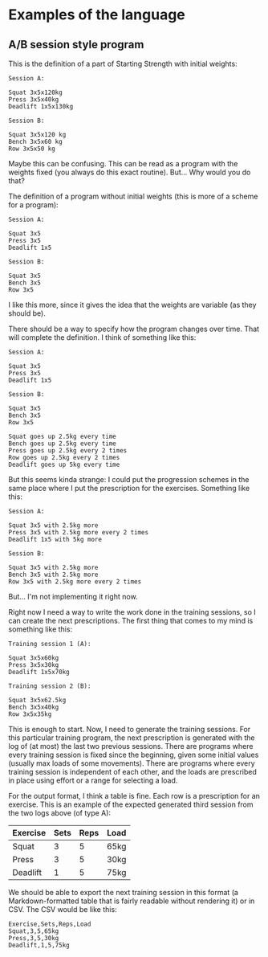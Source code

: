 # Examples of the language

## A/B session style program

This is the definition of a part of Starting Strength with initial weights:

```
Session A:

Squat 3x5x120kg
Press 3x5x40kg
Deadlift 1x5x130kg

Session B:

Squat 3x5x120 kg
Bench 3x5x60 kg
Row 3x5x50 kg
```

Maybe this can be confusing. This can be read as a program with the weights fixed (you always do this exact routine). But... Why would you do that?

The definition of a program without initial weights (this is more of a scheme for a program):

```
Session A:

Squat 3x5
Press 3x5
Deadlift 1x5

Session B:

Squat 3x5
Bench 3x5
Row 3x5
```

I like this more, since it gives the idea that the weights are variable (as they should be).

There should be a way to specify how the program changes over time. That will complete the definition. I think of something like this:

```
Session A:

Squat 3x5
Press 3x5
Deadlift 1x5

Session B:

Squat 3x5
Bench 3x5
Row 3x5

Squat goes up 2.5kg every time
Bench goes up 2.5kg every time
Press goes up 2.5kg every 2 times
Row goes up 2.5kg every 2 times
Deadlift goes up 5kg every time
```

But this seems kinda strange: I could put the progression schemes in the same place where I put the prescription for the exercises. Something like this:

```
Session A:

Squat 3x5 with 2.5kg more
Press 3x5 with 2.5kg more every 2 times
Deadlift 1x5 with 5kg more

Session B:

Squat 3x5 with 2.5kg more
Bench 3x5 with 2.5kg more
Row 3x5 with 2.5kg more every 2 times
```

But... I'm not implementing it right now. 

Right now I need a way to write the work done in the training sessions, so I can create the next prescriptions. The first thing that comes to my mind is something like this:

```
Training session 1 (A):

Squat 3x5x60kg
Press 3x5x30kg
Deadlift 1x5x70kg

Training session 2 (B):

Squat 3x5x62.5kg
Bench 3x5x40kg
Row 3x5x35kg
```

This is enough to start. Now, I need to generate the training sessions. For this particular training program, the next prescription is generated with the log of (at most) the last two previous sessions. There are programs where every training session is fixed since the beginning, given some initial values (usually max loads of some movements). There are programs where every training session is independent of each other, and the loads are prescribed in place using effort or a range for selecting a load.

For the output format, I think a table is fine. Each row is a prescription for an exercise. This is an example of the expected generated third session from the two logs above (of type A):

| Exercise | Sets | Reps | Load |
| -------- | ---- | ---- | ---- |
| Squat    | 3    | 5    | 65kg |
| Press    | 3    | 5    | 30kg |
| Deadlift | 1    | 5    | 75kg |

We should be able to export the next training session in this format (a Markdown-formatted table that is fairly readable without rendering it) or in CSV. The CSV would be like this:

```
Exercise,Sets,Reps,Load
Squat,3,5,65kg
Press,3,5,30kg
Deadlift,1,5,75kg
```
